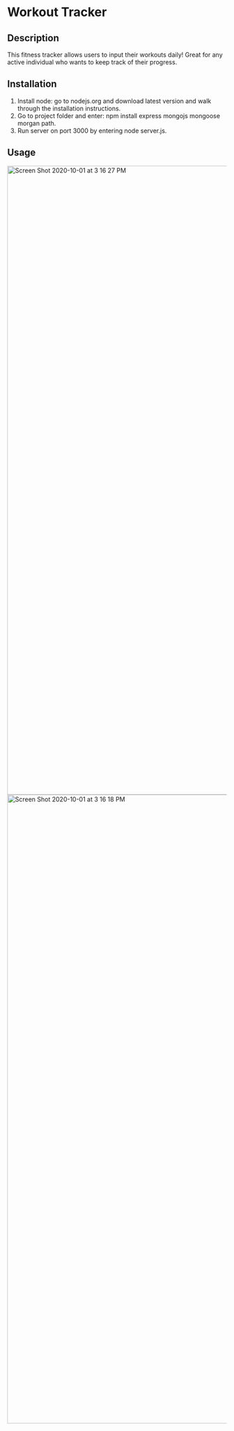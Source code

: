 # Workout Tracker

## Description 

This fitness tracker allows users to input their workouts daily! Great for any active individual who wants to keep track of their progress.

## Installation

1. Install node: go to nodejs.org and download latest version and walk through the installation instructions.
2. Go to project folder and enter: npm install express mongojs mongoose morgan path.
3. Run server on port 3000 by entering node server.js.

## Usage

<img width="1440" alt="Screen Shot 2020-10-01 at 3 16 27 PM" src="https://user-images.githubusercontent.com/64607428/94854144-74219f80-03fa-11eb-8bfa-ad743b30e11f.png">

<img width="1440" alt="Screen Shot 2020-10-01 at 3 16 18 PM" src="https://user-images.githubusercontent.com/64607428/94854151-78e65380-03fa-11eb-9a32-c78de3583ffe.png">

